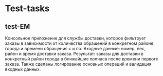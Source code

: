 # Test-tasks
## test-EM
Консольное приложение для службы доставки, которое фильтрует заказы в зависимости от
количества обращений в конкретном районе города и времени обращения с и по.
Входные данные: номер, вес, район и время доставки заказа.
Результат: заказы для доставки в конкретный район города в ближайшие полчаса после времени
первого заказа.
Также сделаны логирование основных операций и валидация входных данных.
